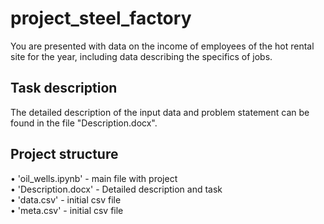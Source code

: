 # project_steel_factory

You are presented with data on the income of employees of the hot rental site for the year, including data describing the specifics of jobs.

## Task description

The detailed description of the input data and problem statement can be found in the file "Description.docx".

## Project structure

• 'oil_wells.ipynb' - main file with project <br/>
• 'Description.docx' - Detailed description and task <br/>
• 'data.csv' - initial csv file <br/>
• 'meta.csv' - initial csv file
